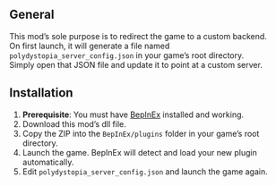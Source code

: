 ## General

This mod’s sole purpose is to redirect the game to a custom backend.  
On first launch, it will generate a file named `polydystopia_server_config.json` in your game’s root directory.  
Simply open that JSON file and update it to point at a custom server.

## Installation

1. **Prerequisite**: You must have [BepInEx](https://github.com/BepInEx/BepInEx) installed and working.  
2. Download this mod’s dll file.  
3. Copy the ZIP into the `BepInEx/plugins` folder in your game’s root directory.  
4. Launch the game. BepInEx will detect and load your new plugin automatically.
5. Edit `polydystopia_server_config.json` and launch the game again.
